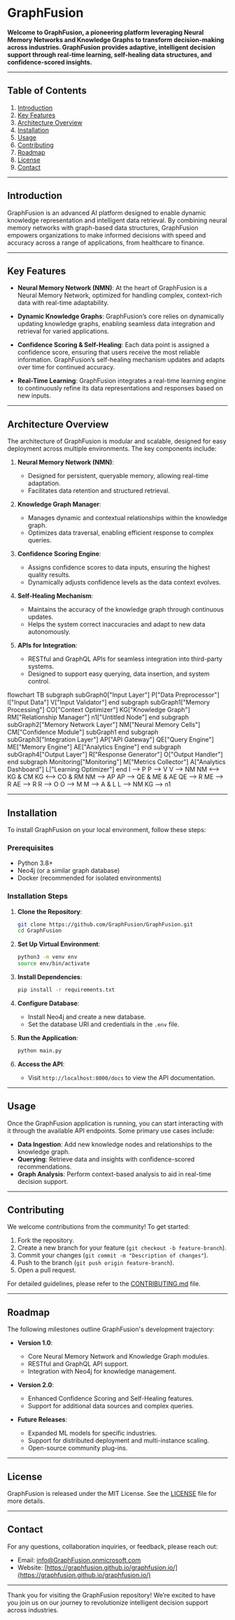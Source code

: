 # GraphFusion

**Welcome to GraphFusion, a pioneering platform leveraging Neural Memory Networks and Knowledge Graphs to transform decision-making across industries. GraphFusion provides adaptive, intelligent decision support through real-time learning, self-healing data structures, and confidence-scored insights.**

---

## Table of Contents
1. [Introduction](#introduction)
2. [Key Features](#key-features)
3. [Architecture Overview](#architecture-overview)
4. [Installation](#installation)
5. [Usage](#usage)
6. [Contributing](#contributing)
7. [Roadmap](#roadmap)
8. [License](#license)
9. [Contact](#contact)

---

## Introduction

GraphFusion is an advanced AI platform designed to enable dynamic knowledge representation and intelligent data retrieval. By combining neural memory networks with graph-based data structures, GraphFusion empowers organizations to make informed decisions with speed and accuracy across a range of applications, from healthcare to finance.

---

## Key Features

- **Neural Memory Network (NMN)**: At the heart of GraphFusion is a Neural Memory Network, optimized for handling complex, context-rich data with real-time adaptability.
  
- **Dynamic Knowledge Graphs**: GraphFusion’s core relies on dynamically updating knowledge graphs, enabling seamless data integration and retrieval for varied applications.

- **Confidence Scoring & Self-Healing**: Each data point is assigned a confidence score, ensuring that users receive the most reliable information. GraphFusion’s self-healing mechanism updates and adapts over time for continued accuracy.

- **Real-Time Learning**: GraphFusion integrates a real-time learning engine to continuously refine its data representations and responses based on new inputs.

---

## Architecture Overview

The architecture of GraphFusion is modular and scalable, designed for easy deployment across multiple environments. The key components include:

1. **Neural Memory Network (NMN)**:
   - Designed for persistent, queryable memory, allowing real-time adaptation.
   - Facilitates data retention and structured retrieval.

2. **Knowledge Graph Manager**:
   - Manages dynamic and contextual relationships within the knowledge graph.
   - Optimizes data traversal, enabling efficient response to complex queries.

3. **Confidence Scoring Engine**:
   - Assigns confidence scores to data inputs, ensuring the highest quality results.
   - Dynamically adjusts confidence levels as the data context evolves.

4. **Self-Healing Mechanism**:
   - Maintains the accuracy of the knowledge graph through continuous updates.
   - Helps the system correct inaccuracies and adapt to new data autonomously.

5. **APIs for Integration**:
   - RESTful and GraphQL APIs for seamless integration into third-party systems.
   - Designed to support easy querying, data insertion, and system control.

flowchart TB
 subgraph subGraph0["Input Layer"]
        P["Data Preprocessor"]
        I["Input Data"]
        V["Input Validator"]
  end
 subgraph subGraph1["Memory Processing"]
        CO["Context Optimizer"]
        KG["Knowledge Graph"]
        RM["Relationship Manager"]
        n1["Untitled Node"]
  end
 subgraph subGraph2["Memory Network Layer"]
        NM["Neural Memory Cells"]
        CM["Confidence Module"]
        subGraph1
  end
 subgraph subGraph3["Integration Layer"]
        AP["API Gateway"]
        QE["Query Engine"]
        ME["Memory Engine"]
        AE["Analytics Engine"]
  end
 subgraph subGraph4["Output Layer"]
        R["Response Generator"]
        O["Output Handler"]
  end
 subgraph Monitoring["Monitoring"]
        M["Metrics Collector"]
        A["Analytics Dashboard"]
        L["Learning Optimizer"]
  end
    I --> P
    P --> V
    V --> NM
    NM <--> KG & CM
    KG <--> CO & RM
    NM --> AP
    AP --> QE & ME & AE
    QE --> R
    ME --> R
    AE --> R
    R --> O
    O --> M
    M --> A & L
    L --> NM
    KG --> n1





---

## Installation

To install GraphFusion on your local environment, follow these steps:

### Prerequisites

- Python 3.8+
- Neo4j (or a similar graph database)
- Docker (recommended for isolated environments)

### Installation Steps

1. **Clone the Repository**:
    ```bash
    git clone https://github.com/GraphFusion/GraphFusion.git
    cd GraphFusion
    ```

2. **Set Up Virtual Environment**:
    ```bash
    python3 -m venv env
    source env/bin/activate
    ```

3. **Install Dependencies**:
    ```bash
    pip install -r requirements.txt
    ```

4. **Configure Database**:
    - Install Neo4j and create a new database.
    - Set the database URI and credentials in the `.env` file.

5. **Run the Application**:
    ```bash
    python main.py
    ```

6. **Access the API**:
    - Visit `http://localhost:8000/docs` to view the API documentation.

---

## Usage

Once the GraphFusion application is running, you can start interacting with it through the available API endpoints. Some primary use cases include:

- **Data Ingestion**: Add new knowledge nodes and relationships to the knowledge graph.
- **Querying**: Retrieve data and insights with confidence-scored recommendations.
- **Graph Analysis**: Perform context-based analysis to aid in real-time decision support.

---

## Contributing

We welcome contributions from the community! To get started:

1. Fork the repository.
2. Create a new branch for your feature (`git checkout -b feature-branch`).
3. Commit your changes (`git commit -m "Description of changes"`).
4. Push to the branch (`git push origin feature-branch`).
5. Open a pull request.

For detailed guidelines, please refer to the [CONTRIBUTING.md](CONTRIBUTING.md) file.

---

## Roadmap

The following milestones outline GraphFusion's development trajectory:

- **Version 1.0**:
  - Core Neural Memory Network and Knowledge Graph modules.
  - RESTful and GraphQL API support.
  - Integration with Neo4j for knowledge management.

- **Version 2.0**:
  - Enhanced Confidence Scoring and Self-Healing features.
  - Support for additional data sources and complex queries.

- **Future Releases**:
  - Expanded ML models for specific industries.
  - Support for distributed deployment and multi-instance scaling.
  - Open-source community plug-ins.

---

## License

GraphFusion is released under the MIT License. See the [LICENSE](LICENSE) file for more details.

---

## Contact

For any questions, collaboration inquiries, or feedback, please reach out:

- Email: info@GraphFusion.onmicrosoft.com
- Website: [https://graphfusion.github.io/graphfusion.io/](https://graphfusion.github.io/graphfusion.io/)

---

Thank you for visiting the GraphFusion repository! We’re excited to have you join us on our journey to revolutionize intelligent decision support across industries.
